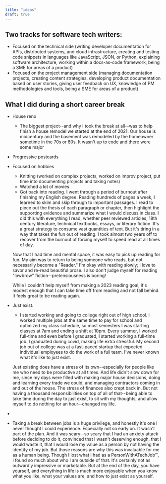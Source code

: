 ```yaml
---
title: "ideas"
draft: true
---
```

## Two tracks for software tech writers:
- Focused on the technical side (writing developer documentation for APIs, distributed systems, and cloud infrastructure, creating and testing code snippets in languages like JavaScript, JSON, or Python, explaining software architecture, working within a docs-as-code framework, being a SME for areas of a product)
- Focused on the project management side (managing documentation projects, creating content strategies, developing product documentation based on user stories, giving user feedback on UX, knowledge of PM methodologies and tools, being a SME for areas of a product)

## What I did during a short career break
- House reno
    - The biggest project--and why I took the break at all--was to help finish a house remodel we started at the end of 2021. Our house is midcentury and the basement was remodeled by the homeowner sometime in the 70s or 80s. It wasn't up to code and there were some major 
- Progressive postcards
- Focused on hobbies
    - Knitting (worked on complex projects, worked on improv project, put time into documenting projects and taking notes)
    - Watched a lot of movies
    - Got back into reading. I went through a period of burnout after finishing my English degree. Reading hundreds of pages a week, I learned to skim and skip through to important passages. I read to piece out the thesis of each paragraph or chapter, then highlight the supporting evidence and summarize what I would discuss in class. I did this with everything I read, whether peer reviewed articles, 18th century literature, technical textbooks, essays, or literary fiction. It's a great strategy to consume vast quantities of text. But it's tiring in a way that takes the fun out of reading. I took almost two years off to recover from the burnout of forcing myself to speed read at all times of day.

    Now that I had time and mental space, it was easy to pick up reading for fun. My aim was to return to being someone who reads, but not necessarily become a "Reader." I'm okay with reading slowly; I love to savor and re-read beautiful prose. I also don't judge myself for reading "lowbrow" fiction--pretensiousness is boring!

    While I couldn't help myself from making a 2023 reading goal, it's modest enough that I can take time off from reading and not fall behind. It feels great to be reading again.

- Just exist.
    - I started working and going to college right out of high school. I worked multiple jobs at the same time to pay for school and optimized my class schedule, so most semesters I was starting classes at 7am and ending a shift at 10pm. Every summer, I worked full-time and even before I graduated, I started working a full-time job. I graduated during covid, making life extra stressful. My second job out of college was at a fast-paced startup that expected individual employees to do the work of a full team. I've never known what it's like to just exist. 

    Just existing does have a stress of its own--especially for people like me who need to be productive at all times. And life didn't slow down for me, since my days were filled with making major house decisions, doing and learning every trade we could, and managing contractors coming in and out of the house. The stress of finances also crept back in. But not having a thousand responsibilities on top of all of that--being able to take time during the day to just exist, to sit with my thoughts, and allow myself to do nothing for an hour--changed my life. 

-  
- Taking a break between jobs is a huge privilege, and honestly it's one I never thought I could experience. Especially not so early on. It wasn't part of the plan. And it was scary--so scary that I had an anxiety attack before deciding to do it, convinced that I wasn't deserving enough, that I would waste it, that I would lose my value as a person by not having the identity of my job. But those reasons are why this was invaluable for me as a human being. Though I lost what I had as a PersonWithATechJob™️, I found so much about who I am outside of that. It's certainly not as outwardly impressive or marketable. But at the end of the day, you have yourself, and everything in life is much more enjoyable when you know what you like, what your values are, and how to just exist as yourself.

